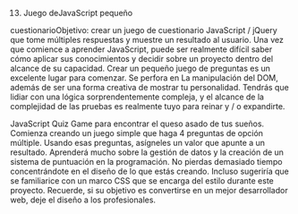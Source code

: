 13. Juego deJavaScript pequeño

cuestionarioObjetivo: crear un juego de cuestionario JavaScript / jQuery que tome múltiples respuestas y muestre un resultado al usuario.
Una vez que comience a aprender JavaScript, puede ser realmente difícil saber cómo aplicar sus conocimientos y decidir sobre un proyecto dentro del alcance de su capacidad. Crear un pequeño juego de preguntas es un excelente lugar para comenzar. Se perfora en La manipulación del DOM, además de ser una forma creativa de mostrar tu personalidad. Tendrás que lidiar con una lógica sorprendentemente compleja, y el alcance de la complejidad de las pruebas es realmente tuyo para reinar y / o expandirte.


JavaScript Quiz Game para encontrar el queso asado de tus sueños.
Comienza creando un juego simple que haga 4 preguntas de opción múltiple. Usando esas preguntas, asígneles un valor que apunte a un resultado. Aprenderá mucho sobre la gestión de datos y la creación de un sistema de puntuación en la programación. No pierdas demasiado tiempo concentrándote en el diseño de lo que estás creando. Incluso sugeriría que se familiarice con un marco CSS que se encarga del estilo durante este proyecto. Recuerde, si su objetivo es convertirse en un mejor desarrollador web, deje el diseño a los profesionales.